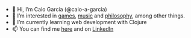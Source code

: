 - 👋 Hi, I’m Caio Garcia (@caio-a-garcia)
- 👀 I’m interested in [games](https://www.reddit.com/r/Kenshi/), [music](https://open.spotify.com/playlist/4B5KfekfCphbvzorrXPJNP?si=31cd6f4ff9c845b2) and [philosophy](https://existentialcomics.com/comic/90), among other things. 
- 🌱 I’m currently learning web development with Clojure
- 📫 You can find me [here](https://github.com/caio-a-garcia) and on [LinkedIn](https://www.linkedin.com/in/caio-garcia-380532163/)

<!---
caio-a-garcia/caio-a-garcia is a ✨ special ✨ repository because its `README.md` (this file) appears on your GitHub profile.
You can click the Preview link to take a look at your changes.
--->
